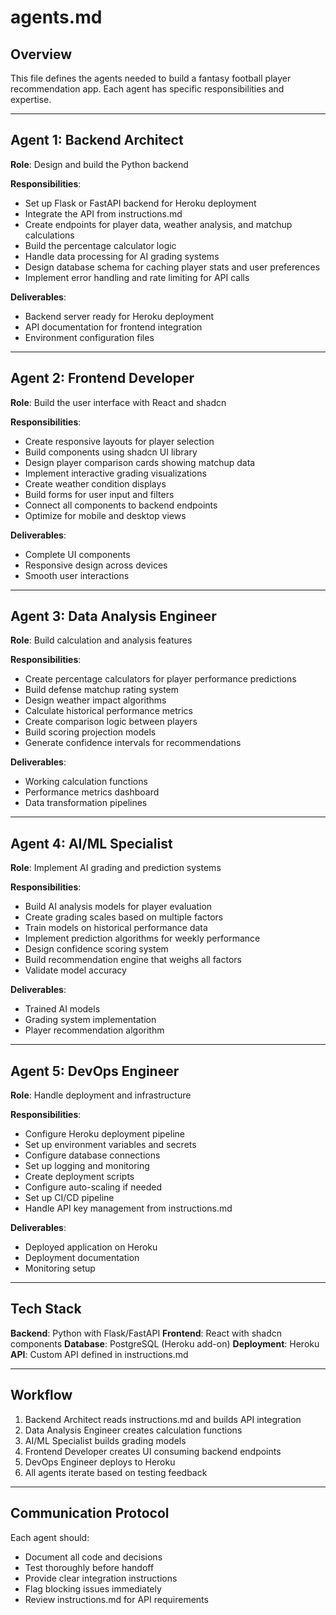 # agents.md

## Overview

This file defines the agents needed to build a fantasy football player recommendation app. Each agent has specific responsibilities and expertise.

---

## Agent 1: Backend Architect

**Role**: Design and build the Python backend

**Responsibilities**:

- Set up Flask or FastAPI backend for Heroku deployment
- Integrate the API from instructions.md
- Create endpoints for player data, weather analysis, and matchup calculations
- Build the percentage calculator logic
- Handle data processing for AI grading systems
- Design database schema for caching player stats and user preferences
- Implement error handling and rate limiting for API calls

**Deliverables**:

- Backend server ready for Heroku deployment
- API documentation for frontend integration
- Environment configuration files

---

## Agent 2: Frontend Developer

**Role**: Build the user interface with React and shadcn

**Responsibilities**:

- Create responsive layouts for player selection
- Build components using shadcn UI library
- Design player comparison cards showing matchup data
- Implement interactive grading visualizations
- Create weather condition displays
- Build forms for user input and filters
- Connect all components to backend endpoints
- Optimize for mobile and desktop views

**Deliverables**:

- Complete UI components
- Responsive design across devices
- Smooth user interactions

---

## Agent 3: Data Analysis Engineer

**Role**: Build calculation and analysis features

**Responsibilities**:

- Create percentage calculators for player performance predictions
- Build defense matchup rating system
- Design weather impact algorithms
- Calculate historical performance metrics
- Create comparison logic between players
- Build scoring projection models
- Generate confidence intervals for recommendations

**Deliverables**:

- Working calculation functions
- Performance metrics dashboard
- Data transformation pipelines

---

## Agent 4: AI/ML Specialist

**Role**: Implement AI grading and prediction systems

**Responsibilities**:

- Build AI analysis models for player evaluation
- Create grading scales based on multiple factors
- Train models on historical performance data
- Implement prediction algorithms for weekly performance
- Design confidence scoring system
- Build recommendation engine that weighs all factors
- Validate model accuracy

**Deliverables**:

- Trained AI models
- Grading system implementation
- Player recommendation algorithm

---

## Agent 5: DevOps Engineer

**Role**: Handle deployment and infrastructure

**Responsibilities**:

- Configure Heroku deployment pipeline
- Set up environment variables and secrets
- Configure database connections
- Set up logging and monitoring
- Create deployment scripts
- Configure auto-scaling if needed
- Set up CI/CD pipeline
- Handle API key management from instructions.md

**Deliverables**:

- Deployed application on Heroku
- Deployment documentation
- Monitoring setup

---

## Tech Stack

**Backend**: Python with Flask/FastAPI
**Frontend**: React with shadcn components
**Database**: PostgreSQL (Heroku add-on)
**Deployment**: Heroku
**API**: Custom API defined in instructions.md

---

## Workflow

1. Backend Architect reads instructions.md and builds API integration
2. Data Analysis Engineer creates calculation functions
3. AI/ML Specialist builds grading models
4. Frontend Developer creates UI consuming backend endpoints
5. DevOps Engineer deploys to Heroku
6. All agents iterate based on testing feedback

---

## Communication Protocol

Each agent should:

- Document all code and decisions
- Test thoroughly before handoff
- Provide clear integration instructions
- Flag blocking issues immediately
- Review instructions.md for API requirements
